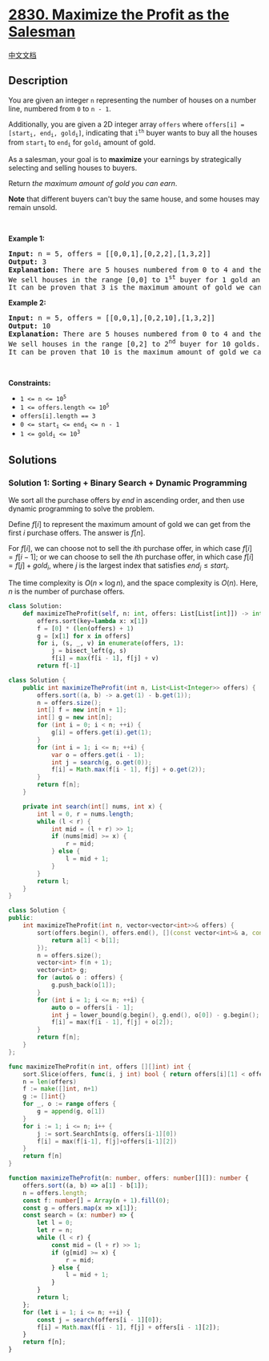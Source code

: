 # [2830. Maximize the Profit as the Salesman](https://leetcode.com/problems/maximize-the-profit-as-the-salesman)

[中文文档](./solution/2800-2899/2830.Maximize%20the%20Profit%20as%20the%20Salesman/README.md)

<!-- tags:Array,Hash Table,Binary Search,Dynamic Programming,Sorting -->

## Description

<p>You are given an integer <code>n</code> representing the number of houses on a number line, numbered from <code>0</code> to <code>n - 1</code>.</p>

<p>Additionally, you are given a 2D integer array <code>offers</code> where <code>offers[i] = [start<sub>i</sub>, end<sub>i</sub>, gold<sub>i</sub>]</code>, indicating that <code>i<sup>th</sup></code> buyer wants to buy all the houses from <code>start<sub>i</sub></code> to <code>end<sub>i</sub></code> for <code>gold<sub>i</sub></code> amount of gold.</p>

<p>As a salesman, your goal is to <strong>maximize</strong> your earnings by strategically selecting and selling houses to buyers.</p>

<p>Return <em>the maximum amount of gold you can earn</em>.</p>

<p><strong>Note</strong> that different buyers can&#39;t buy the same house, and some houses may remain unsold.</p>

<p>&nbsp;</p>
<p><strong class="example">Example 1:</strong></p>

<pre>
<strong>Input:</strong> n = 5, offers = [[0,0,1],[0,2,2],[1,3,2]]
<strong>Output:</strong> 3
<strong>Explanation:</strong> There are 5 houses numbered from 0 to 4 and there are 3 purchase offers.
We sell houses in the range [0,0] to 1<sup>st</sup> buyer for 1 gold and houses in the range [1,3] to 3<sup>rd</sup> buyer for 2 golds.
It can be proven that 3 is the maximum amount of gold we can achieve.
</pre>

<p><strong class="example">Example 2:</strong></p>

<pre>
<strong>Input:</strong> n = 5, offers = [[0,0,1],[0,2,10],[1,3,2]]
<strong>Output:</strong> 10
<strong>Explanation:</strong> There are 5 houses numbered from 0 to 4 and there are 3 purchase offers.
We sell houses in the range [0,2] to 2<sup>nd</sup> buyer for 10 golds.
It can be proven that 10 is the maximum amount of gold we can achieve.
</pre>

<p>&nbsp;</p>
<p><strong>Constraints:</strong></p>

<ul>
	<li><code>1 &lt;= n &lt;= 10<sup>5</sup></code></li>
	<li><code>1 &lt;= offers.length &lt;= 10<sup>5</sup></code></li>
	<li><code>offers[i].length == 3</code></li>
	<li><code>0 &lt;= start<sub>i</sub> &lt;= end<sub>i</sub> &lt;= n - 1</code></li>
	<li><code>1 &lt;= gold<sub>i</sub> &lt;= 10<sup>3</sup></code></li>
</ul>

## Solutions

### Solution 1: Sorting + Binary Search + Dynamic Programming

We sort all the purchase offers by $end$ in ascending order, and then use dynamic programming to solve the problem.

Define $f[i]$ to represent the maximum amount of gold we can get from the first $i$ purchase offers. The answer is $f[n]$.

For $f[i]$, we can choose not to sell the $i$th purchase offer, in which case $f[i] = f[i - 1]$; or we can choose to sell the $i$th purchase offer, in which case $f[i] = f[j] + gold_i$, where $j$ is the largest index that satisfies $end_j \leq start_i$.

The time complexity is $O(n \times \log n)$, and the space complexity is $O(n)$. Here, $n$ is the number of purchase offers.

<!-- tabs:start -->

```python
class Solution:
    def maximizeTheProfit(self, n: int, offers: List[List[int]]) -> int:
        offers.sort(key=lambda x: x[1])
        f = [0] * (len(offers) + 1)
        g = [x[1] for x in offers]
        for i, (s, _, v) in enumerate(offers, 1):
            j = bisect_left(g, s)
            f[i] = max(f[i - 1], f[j] + v)
        return f[-1]
```

```java
class Solution {
    public int maximizeTheProfit(int n, List<List<Integer>> offers) {
        offers.sort((a, b) -> a.get(1) - b.get(1));
        n = offers.size();
        int[] f = new int[n + 1];
        int[] g = new int[n];
        for (int i = 0; i < n; ++i) {
            g[i] = offers.get(i).get(1);
        }
        for (int i = 1; i <= n; ++i) {
            var o = offers.get(i - 1);
            int j = search(g, o.get(0));
            f[i] = Math.max(f[i - 1], f[j] + o.get(2));
        }
        return f[n];
    }

    private int search(int[] nums, int x) {
        int l = 0, r = nums.length;
        while (l < r) {
            int mid = (l + r) >> 1;
            if (nums[mid] >= x) {
                r = mid;
            } else {
                l = mid + 1;
            }
        }
        return l;
    }
}
```

```cpp
class Solution {
public:
    int maximizeTheProfit(int n, vector<vector<int>>& offers) {
        sort(offers.begin(), offers.end(), [](const vector<int>& a, const vector<int>& b) {
            return a[1] < b[1];
        });
        n = offers.size();
        vector<int> f(n + 1);
        vector<int> g;
        for (auto& o : offers) {
            g.push_back(o[1]);
        }
        for (int i = 1; i <= n; ++i) {
            auto o = offers[i - 1];
            int j = lower_bound(g.begin(), g.end(), o[0]) - g.begin();
            f[i] = max(f[i - 1], f[j] + o[2]);
        }
        return f[n];
    }
};
```

```go
func maximizeTheProfit(n int, offers [][]int) int {
	sort.Slice(offers, func(i, j int) bool { return offers[i][1] < offers[j][1] })
	n = len(offers)
	f := make([]int, n+1)
	g := []int{}
	for _, o := range offers {
		g = append(g, o[1])
	}
	for i := 1; i <= n; i++ {
		j := sort.SearchInts(g, offers[i-1][0])
		f[i] = max(f[i-1], f[j]+offers[i-1][2])
	}
	return f[n]
}
```

```ts
function maximizeTheProfit(n: number, offers: number[][]): number {
    offers.sort((a, b) => a[1] - b[1]);
    n = offers.length;
    const f: number[] = Array(n + 1).fill(0);
    const g = offers.map(x => x[1]);
    const search = (x: number) => {
        let l = 0;
        let r = n;
        while (l < r) {
            const mid = (l + r) >> 1;
            if (g[mid] >= x) {
                r = mid;
            } else {
                l = mid + 1;
            }
        }
        return l;
    };
    for (let i = 1; i <= n; ++i) {
        const j = search(offers[i - 1][0]);
        f[i] = Math.max(f[i - 1], f[j] + offers[i - 1][2]);
    }
    return f[n];
}
```

<!-- tabs:end -->

<!-- end -->
